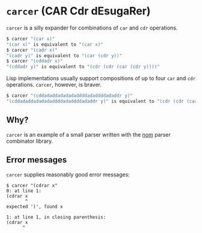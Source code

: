 # `carcer` (CAR Cdr dEsugaRer)

`carcer` is a silly expander for combinations of `car` and `cdr` operations.

```lisp
$ carcer "(car x)"
"(car x)" is equivalent to "(car x)"
$ carcer "(cadr x)"
"(cadr y)" is equivalent to "(car (cdr y))"
$ carcer "(cddadr x)"
"(cddadr y)" is equivalent to "(cdr (cdr (car (cdr y))))"
```

Lisp implementations usually support compositions of up to four `car` and `cdr` operations. `carcer`, however, is braver.

```lisp
$ carcer "(cddadaddadadadaddddadaddddadaddr y)"
"(cddadaddadadadaddddadaddddadaddr y)" is equivalent to "(cdr (cdr (car (cdr (car (cdr (cdr (car (cdr (car (cdr (car (cdr (car (cdr (cdr (cdr (cdr (car (cdr (car (cdr (cdr (cdr (cdr (car (cdr (car (cdr (cdr y))))))))))))))))))))))))))))))"
```

## Why?

`carcer` is an example of a small parser written with the [nom](https://crates.io/crates/nom) parser combinator library.

## Error messages

`carcer` supplies reasonably good error messages:

```
$ carcer "(cdrar x"
0: at line 1:
(cdrar x
       ^
expected ')', found x

1: at line 1, in closing parenthesis:
(cdrar x
      ^
```